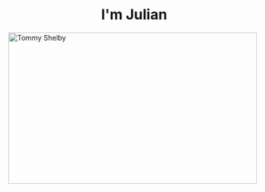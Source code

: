 <h1 align="center">I'm Julian</h1>
<img align="center" alt="Tommy Shelby" width="498" height="304" src="https://i.pinimg.com/originals/8c/2d/b4/8c2db4639d72a0061c6257768c7afda9.gif">
